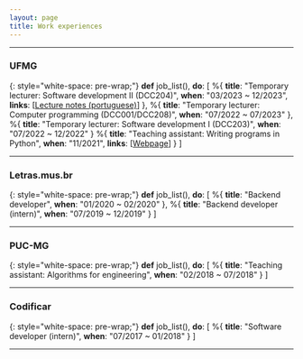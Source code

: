 ```yaml
---
layout: page
title: Work experiences
---
```


---

### UFMG

{: style="white-space: pre-wrap;"}
**def** job_list(), **do**: [
   %{
      **title**: "Temporary lecturer: Software development II (DCC204)",
      **when**: "03/2023 ~ 12/2023",
      **links**: [[Lecture notes (portuguese)](https://github.com/luigidcsoares/teaching-dcc204-pds2)]
   },
   %{
      **title**: "Temporary lecturer: Computer programming (DCC001/DCC208)",
      **when**: "07/2022 ~ 07/2023"
   },
   %{
      **title**: "Temporary lecturer: Software development I (DCC203)",
      **when**: "07/2022 ~ 12/2022"
   }
   %{
      **title**: "Teaching assistant: Writing programs in Python",
      **when**: "11/2021",
      **links**: [[Webpage](http://curso-python.dcc.ufmg.br/)]
   }
]

---

### Letras.mus.br

{: style="white-space: pre-wrap;"}
**def** job_list(), **do**: [
   %{
      **title**: "Backend developer",
      **when**: "01/2020 ~ 02/2020"
   },
   %{
      **title**: "Backend developer (intern)",
      **when**: "07/2019 ~ 12/2019"
   }
]


---

### PUC-MG

{: style="white-space: pre-wrap;"}
**def** job_list(), **do**: [
   %{
      **title**: "Teaching assistant: Algorithms for engineering",
      **when**: "02/2018 ~ 07/2018"
   }
]

---

### Codificar

{: style="white-space: pre-wrap;"}
**def** job_list(), **do**: [
   %{
      **title**: "Software developer (intern)",
      **when**: "07/2017 ~ 01/2018"
   }
]

---
